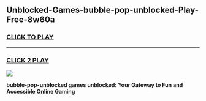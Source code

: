 
## Unblocked-Games-bubble-pop-unblocked-Play-Free-8w60a
<h3>
<a href="https://premium76.site?title=bubble-pop-unblocked&ref=23A">CLICK TO PLAY</a></h3>
<hr>

<h3>
<a href="https://premium76.site?title=bubble-pop-unblocked&ref=23A">CLICK 2 PLAY</a>
  
</h3>

<a href="https://premium76.site?title=bubble-pop-unblocked&ref=23A"><img src="https://clearcache.store/games.png"></a>


**bubble-pop-unblocked games unblocked: Your Gateway to Fun and Accessible Online Gaming**
